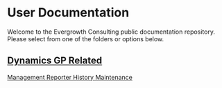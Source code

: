 # User Documentation
Welcome to the Evergrowth Consulting public documentation repository.  Please select from one of the folders or options below.

## [Dynamics GP Related](/Dynamics%20GP)
[Management Reporter History Maintenance](/Dynamics%20GP/Management%20Reporter%20Maintenance.md)
